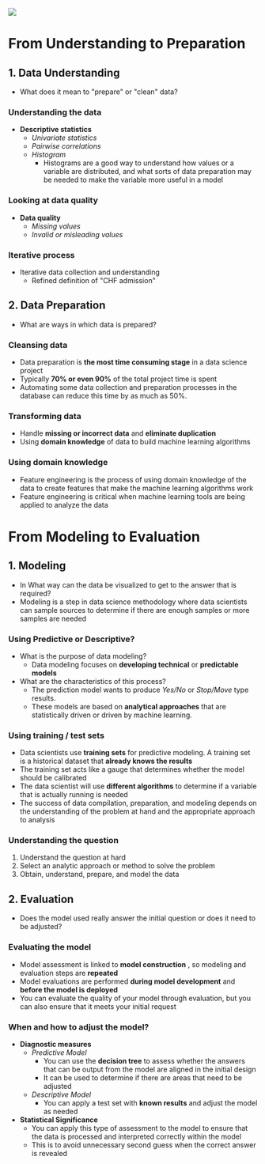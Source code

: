![](https://cdn.pixabay.com/photo/2016/10/09/08/32/digital-marketing-1725340_960_720.jpg)

# From Understanding to Preparation

## 1. Data Understanding

- What does it mean to "prepare" or "clean" data?

### Understanding the data

- __Descriptive statistics__
  - _Univariate statistics_
  - _Pairwise correlations_
  - _Histogram_
    - Histograms are a good way to understand how values or a variable are distributed, and what sorts of data preparation may be needed to make the variable more useful in a model

### Looking at data quality

- __Data quality__
  - _Missing values_
  - _Invalid or misleading values_

### Iterative process

- Iterative data collection and understanding
  - Refined definition of "CHF admission"

## 2. Data Preparation

- What are ways in which data is prepared?

### Cleansing data

- Data preparation is __the most time consuming stage__ in a data science project
- Typically __70% or even 90%__ of the total project time is spent
- Automating some data collection and preparation processes in the database can reduce this time by as much as 50%.

### Transforming data

- Handle __missing or incorrect data__ and __eliminate duplication__
- Using __domain knowledge__ of data to build machine learning algorithms

### Using domain knowledge

- Feature engineering is the process of using domain knowledge of the data to create features that make the machine learning algorithms work
- Feature engineering is critical when machine learning tools are being applied to analyze the data

# From Modeling to Evaluation

## 1. Modeling

- In What way can the data be visualized to get to the answer that is required?
- Modeling is a step in data science methodology where data scientists can sample sources to determine if there are enough samples or more samples are needed

### Using Predictive or Descriptive?

- What is the purpose of data modeling?
  - Data modeling focuses on __developing technical__ or __predictable models__
- What are the characteristics of this process?
  - The prediction model wants to produce _Yes/No_ or _Stop/Move_ type results.
  - These models are based on __analytical approaches__ that are statistically driven or driven by machine learning.

### Using training / test sets

- Data scientists use __training sets__ for predictive modeling. A training set is a historical dataset that __already knows the results__ 
- The training set acts like a gauge that determines whether the model should be calibrated
- The data scientist will use __different algorithms__ to determine if a variable that is actually running is needed 
- The success of data compilation, preparation, and modeling depends on the understanding of the problem at hand and the appropriate approach to analysis

### Understanding the question

1. Understand the question at hard
2. Select an analytic approach or method to solve the problem
3. Obtain, understand, prepare, and model the data

## 2. Evaluation

- Does the model used really answer the initial question or does it need to be adjusted?

### Evaluating the model

- Model assessment is linked to __model construction__ , so modeling and evaluation steps are __repeated__
- Model evaluations are performed __during model development__ and __before the model is deployed__
- You can evaluate the quality of your model through evaluation, but you can also ensure that it meets your initial request

### When and how to adjust the model?

- __Diagnostic measures__
  - _Predictive Model_
    - You can use the __decision tree__ to assess whether the answers that can be output from the model are aligned in the initial design
    - It can be used to determine if there are areas that need to be adjusted
  - _Descriptive Model_
    - You can apply a test set with __known results__ and adjust the model as needed
- __Statistical Significance__
  - You can apply this type of assessment to the model to ensure that the data is processed and interpreted correctly within the model
  - This is to avoid unnecessary second guess when the correct answer is revealed
